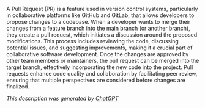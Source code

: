 A Pull Request (PR) is a feature used in version control systems, particularly in collaborative platforms like GitHub and GitLab, that allows developers to propose changes to a codebase. When a developer wants to merge their changes from a feature branch into the main branch (or another branch), they create a pull request, which initiates a discussion around the proposed modifications. This process includes reviewing the code, discussing potential issues, and suggesting improvements, making it a crucial part of collaborative software development. Once the changes are approved by other team members or maintainers, the pull request can be merged into the target branch, effectively incorporating the new code into the project. Pull requests enhance code quality and collaboration by facilitating peer review, ensuring that multiple perspectives are considered before changes are finalized.

*This description was generated by [ChatGPT](https://chatgpt.com/)*